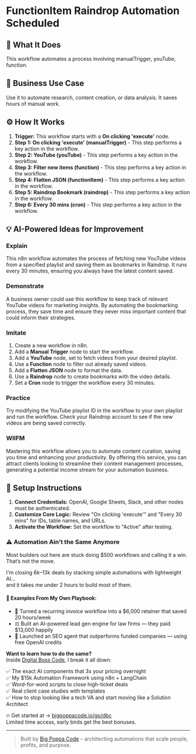 # FunctionItem Raindrop Automation Scheduled

## 🚀 What It Does
This workflow automates a process involving manualTrigger, youTube, function.

## 💼 Business Use Case
Use it to automate research, content creation, or data analysis. It saves hours of manual work.

## ⚙️ How It Works
1.  **Trigger:** This workflow starts with a **On clicking 'execute'** node.
2. **Step 1: On clicking 'execute' (manualTrigger)** - This step performs a key action in the workflow.
3. **Step 2: YouTube (youTube)** - This step performs a key action in the workflow.
4. **Step 3: Filter new items (function)** - This step performs a key action in the workflow.
5. **Step 4: Flatten JSON (functionItem)** - This step performs a key action in the workflow.
6. **Step 5: Raindrop Bookmark (raindrop)** - This step performs a key action in the workflow.
7. **Step 6: Every 30 mins (cron)** - This step performs a key action in the workflow.

## 💡 AI-Powered Ideas for Improvement
### Explain
This n8n workflow automates the process of fetching new YouTube videos from a specified playlist and saving them as bookmarks in Raindrop. It runs every 30 minutes, ensuring you always have the latest content saved.

### Demonstrate
A business owner could use this workflow to keep track of relevant YouTube videos for marketing insights. By automating the bookmarking process, they save time and ensure they never miss important content that could inform their strategies.

### Imitate
1. Create a new workflow in n8n.
2. Add a **Manual Trigger** node to start the workflow.
3. Add a **YouTube** node, set to fetch videos from your desired playlist.
4. Use a **Function** node to filter out already saved videos.
5. Add a **Flatten JSON** node to format the data.
6. Use a **Raindrop** node to create bookmarks with the video details.
7. Set a **Cron** node to trigger the workflow every 30 minutes.

### Practice
Try modifying the YouTube playlist ID in the workflow to your own playlist and run the workflow. Check your Raindrop account to see if the new videos are being saved correctly.

### WIIFM
Mastering this workflow allows you to automate content curation, saving you time and enhancing your productivity. By offering this service, you can attract clients looking to streamline their content management processes, generating a potential income stream for your automation business.

## 🔧 Setup Instructions
1. **Connect Credentials:** OpenAI, Google Sheets, Slack, and other nodes must be authenticated.
2. **Customize Core Logic:** Review "On clicking 'execute'" and "Every 30 mins" for IDs, table names, and URLs.
3. **Activate the Workflow:** Set the workflow to "Active" after testing.

### ⚠️ Automation Ain’t the Same Anymore

Most builders out here are stuck doing $500 workflows and calling it a win.  
That’s not the move.  

I'm closing $6k–$13k deals by stacking simple automations with lightweight AI...  
and it takes me under 2 hours to build most of them.

#### 🧠 Examples From My Own Playbook:
- 🔁 Turned a recurring invoice workflow into a $6,000 retainer that saved 20 hours/week  
- ⚖️ Built an AI-powered lead gen engine for law firms — they paid $13,000 happily  
- 🚀 Launched an SEO agent that outperforms funded companies — using free OpenAI credits  

**Want to learn how to do the same?**  
Inside [Digital Boss Code](https://bigpoppacode.io/go/dbc), I break it all down:

✅ The exact AI components that 3x your pricing overnight  
✅ My $15k Automation Framework using n8n + LangChain  
✅ Word-for-word scripts to close high-ticket deals  
✅ Real client case studies with templates  
✅ How to stop looking like a tech VA and start moving like a Solution Architect  

🔥 Get started at → [bigpoppacode.io/go/dbc](https://bigpoppacode.io/go/dbc)  
Limited time access, early birds get the best bonuses.

---
> Built by [Big Poppa Code](https://bigpoppacode.io) – architecting automations that scale people, profits, and purpose.
